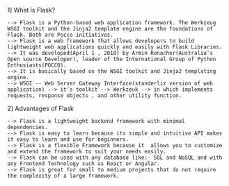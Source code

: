 1] What is Flask?

    --> Flask is a Python-based web application framework. The Werkzeug WSGI toolkit and the Jinja2 template engine are the foundations of Flask. Both are Pocco initiatives.
    --> Flask is a web framework that allows developers to build lightweight web applications quickly and easily with Flask Libraries. 
    --> It was developed(April 1 , 2010) by Armin Ronacher(Australia's Open source Developer), leader of the International Group of Python Enthusiasts(POCCO). 
    --> It is basically based on the WSGI toolkit and Jinja2 templating engine.
    --> WSGI -- Web Server Gateway Interface(standerliz version of web application) --> it's toolkit --> Werkzeuk --> in which implements requests, response objects , and other utility function.  
    

2] Advantages of Flask

    --> Flask is a lightweight backend framework with minimal dependencies.
    --> Flask is easy to learn because its simple and intuitive API makes it easy to learn and use for beginners.
    --> Flask is a flexible Framework because it  allows you to customize and extend the framework to suit your needs easily.
    --> Flask can be used with any database like:- SQL and NoSQL and with any Frontend Technology such as React or Angular.
    --> Flask is great for small to medium projects that do not require the complexity of a large framework.

